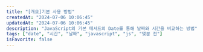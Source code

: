 ```yaml
---
title: "[개요]기본 사용 방법"
createdAt: "2024-07-06 10:06:45"
updatedAt: "2024-07-06 10:06:45"
description: "JavaScript의 기본 메서드의 Date를 통해 날짜와 시간을 비교하는 방법"
tags: ["date", "시간", "날짜", "javascript", "js", "몇분 전"]
isFavorite: false
---
```

